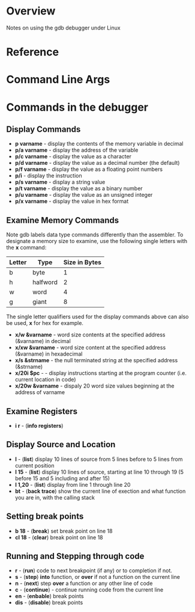 # Overview

Notes on using the gdb debugger under Linux

# Reference

# Command Line Args

# Commands in the debugger

## Display Commands

* **p varname** - display the contents of the memory variable in decimal
* **p/a varname** - display the address of the variable
* **p/c varname** - display the value as a character
* **p/d varname** - display the value as a decimal number (the default)
* **p/f varname** - display the value as a floating point numbers
* **p/i**         - display the instruction
* **p/s varname** - display a string value
* **p/t varname** - display the value as a binary number
* **p/u varname** - display the value as an unsigned integer
* **p/x varname** - display the value in hex format

## Examine Memory Commands

Note gdb labels data type commands differently than the assembler.  To designate a memory size to examine, use the following single letters with the **x** command:

Letter | Type     | Size in Bytes
-------|----------|--------------
b      | byte     | 1
h      | halfword | 2
w      | word     | 4
g      | giant    | 8

The single letter qualifiers used for the display commands above can also be used, **x** for hex for example.

* **x/w &varname** - word size contents at the specified address (&varname) in decimal
* **x/xw &varname** - word size content at the specified address (&varname) in hexadecimal
* **x/s &strname** - the null terminated string at the specified address (&strname)
* **x/20i $pc** - - display instructions starting at the program counter (i.e. current location in code)
* **x/20w &varname** - dispaly 20 word size values beginning at the address of varname

## Examine Registers

* **i r** - (**info registers**)

## Display Source and Location

* **l** - (**list**) display 10 lines of source from 5 lines before to 5 lines from current position
* **l 15** - (**list**) display 10 lines of source, starting at line 10 through 19 (5 before 15 and 5 including and after 15)
* **l 1,20** - (**list**) display from line 1 through line 20
* **bt** - (**back trace**) show the current line of exection and what function you are in, with the calling stack

## Setting break points

* **b 18** - (**break**) set break point on line 18
* **cl 18** - (**clear**) break point on line 18

## Running and Stepping through code

* **r** - (**run**) code to next breakpoint (if any) or to completion if not.
* **s** - (**step**) **into** function, or **over** if not a function on the current line
* **n** - (**next**) step **over** a function or any other line of code
* **c** - (**continue**) - continue running code from the current line
* **en** - (**enbable**) break points
* **dis** - (**disable**) break points



